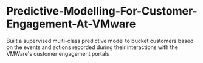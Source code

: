 # Predictive-Modelling-For-Customer-Engagement-At-VMware
Built a supervised multi-class predictive model to bucket customers based on the events and actions recorded during their interactions with the VMWare's customer engagement portals 
